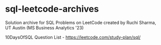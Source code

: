 # sql-leetcode-archives
Solution archive for SQL Problems on LeetCode created by Ruchi Sharma, UT Austin (MS Business Analytics '23)

10DaysOfSQL Question List - https://leetcode.com/study-plan/sql/ 


